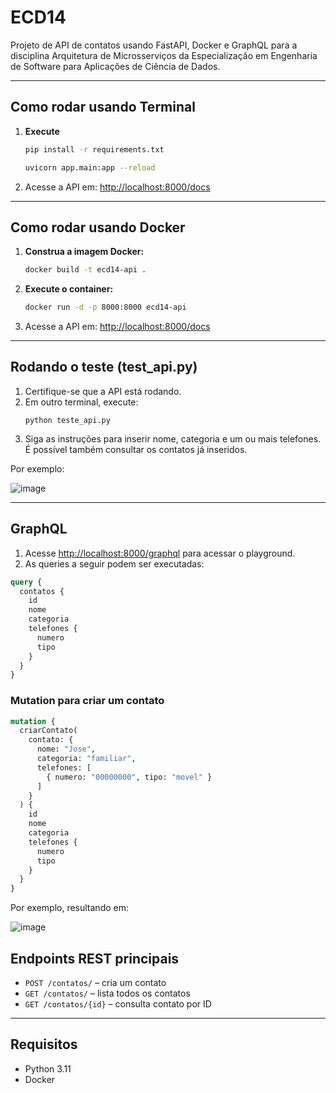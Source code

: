# ECD14


Projeto de API de contatos usando FastAPI, Docker e GraphQL para a disciplina Arquitetura de Microsserviços da Especialização em Engenharia de Software para Aplicações de Ciência de Dados.

---

## Como rodar usando Terminal

1. **Execute**

    ```bash
   pip install -r requirements.txt
    ```
    ```bash
   uvicorn app.main:app --reload
   ```  

3. Acesse a API em: [http://localhost:8000/docs](http://localhost:8000/docs)

---

## Como rodar usando Docker

1. **Construa a imagem Docker:**
   ```bash
   docker build -t ecd14-api .
   ```

2. **Execute o container:**
   ```bash
   docker run -d -p 8000:8000 ecd14-api
   ```

3. Acesse a API em: [http://localhost:8000/docs](http://localhost:8000/docs)

---

## Rodando o teste (test_api.py)

1. Certifique-se que a API está rodando.
2. Em outro terminal, execute:
   ```
   python teste_api.py
   ```
3. Siga as instruções para inserir nome, categoria e um ou mais telefones. É possível também consultar os contatos já inseridos.

Por exemplo:

![image](https://github.com/user-attachments/assets/71697531-1cbe-4d2b-9c19-88afe8cc5a4c)

---

## GraphQL

1. Acesse [http://localhost:8000/graphql](http://localhost:8000/graphql) para acessar o playground.
2. As queries a seguir podem ser executadas:

```graphql
query {
  contatos {
    id
    nome
    categoria
    telefones {
      numero
      tipo
    }
  }
}
```

### Mutation para criar um contato

```graphql
mutation {
  criarContato(
    contato: {
      nome: "Jose",
      categoria: "familiar",
      telefones: [
        { numero: "00000000", tipo: "movel" }
      ]
    }
  ) {
    id
    nome
    categoria
    telefones {
      numero
      tipo
    }
  }
}
```

Por exemplo, resultando em:

![image](https://github.com/user-attachments/assets/5f2c4eda-b826-4c27-9caf-822e7ef5a24f)


## Endpoints REST principais

- `POST /contatos/` – cria um contato
- `GET /contatos/` – lista todos os contatos
- `GET /contatos/{id}` – consulta contato por ID

---

## Requisitos

- Python 3.11
- Docker 

